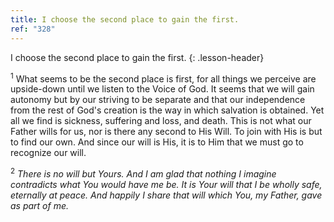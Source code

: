 ```yaml
---
title: I choose the second place to gain the first.
ref: "328"
---
```


I choose the second place to gain the first.
{: .lesson-header}

<sup>1</sup> What seems to be the second place is first, for all things
we perceive are upside-down until we listen to the Voice of God. It
seems that we will gain autonomy but by our striving to be separate and
that our independence from the rest of God's creation is the way in
which salvation is obtained. Yet all we find is sickness, suffering and
loss, and death. This is not what our Father wills for us, nor is there
any second to His Will. To join with His is but to find our own. And
since our will is His, it is to Him that we must go to recognize our
will.

<sup>2</sup> *There is no will but Yours. And I am glad that nothing I
imagine contradicts what You would have me be. It is Your will that I be
wholly safe, eternally at peace. And happily I share that will which
You, my Father, gave as part of me.*

